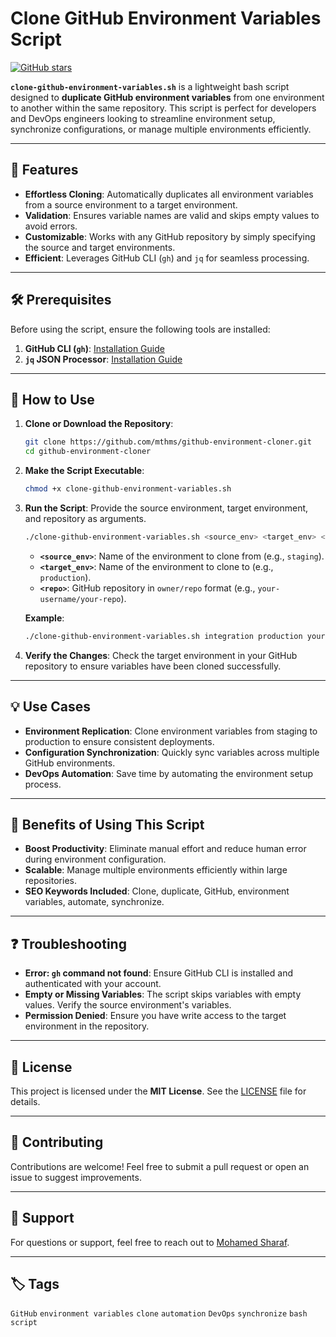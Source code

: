 
# Clone GitHub Environment Variables Script

[![GitHub stars](https://img.shields.io/github/stars/mthms/github-environment-cloner?style=social)](https://github.com/mthms/github-environment-cloner/stargazers)

**`clone-github-environment-variables.sh`** is a lightweight bash script designed to **duplicate GitHub environment variables** from one environment to another within the same repository. This script is perfect for developers and DevOps engineers looking to streamline environment setup, synchronize configurations, or manage multiple environments efficiently.

---

## 🚀 Features

- **Effortless Cloning**: Automatically duplicates all environment variables from a source environment to a target environment.
- **Validation**: Ensures variable names are valid and skips empty values to avoid errors.
- **Customizable**: Works with any GitHub repository by simply specifying the source and target environments.
- **Efficient**: Leverages GitHub CLI (`gh`) and `jq` for seamless processing.

---

## 🛠️ Prerequisites

Before using the script, ensure the following tools are installed:
1. **GitHub CLI (`gh`)**: [Installation Guide](https://cli.github.com/)
2. **`jq` JSON Processor**: [Installation Guide](https://stedolan.github.io/jq/)

---

## 📖 How to Use

1. **Clone or Download the Repository**:
   ```bash
   git clone https://github.com/mthms/github-environment-cloner.git
   cd github-environment-cloner
   ```

2. **Make the Script Executable**:
   ```bash
   chmod +x clone-github-environment-variables.sh
   ```

3. **Run the Script**:
   Provide the source environment, target environment, and repository as arguments.
   ```bash
   ./clone-github-environment-variables.sh <source_env> <target_env> <repo>
   ```
   - **`<source_env>`**: Name of the environment to clone from (e.g., `staging`).
   - **`<target_env>`**: Name of the environment to clone to (e.g., `production`).
   - **`<repo>`**: GitHub repository in `owner/repo` format (e.g., `your-username/your-repo`).

   **Example**:
   ```bash
   ./clone-github-environment-variables.sh integration production your-username/your-repo
   ```

4. **Verify the Changes**:
   Check the target environment in your GitHub repository to ensure variables have been cloned successfully.

---

## 💡 Use Cases

- **Environment Replication**: Clone environment variables from staging to production to ensure consistent deployments.
- **Configuration Synchronization**: Quickly sync variables across multiple GitHub environments.
- **DevOps Automation**: Save time by automating the environment setup process.

---

## 🌟 Benefits of Using This Script

- **Boost Productivity**: Eliminate manual effort and reduce human error during environment configuration.
- **Scalable**: Manage multiple environments efficiently within large repositories.
- **SEO Keywords Included**: Clone, duplicate, GitHub, environment variables, automate, synchronize.

---

## ❓ Troubleshooting

- **Error: `gh` command not found**: Ensure GitHub CLI is installed and authenticated with your account.
- **Empty or Missing Variables**: The script skips variables with empty values. Verify the source environment's variables.
- **Permission Denied**: Ensure you have write access to the target environment in the repository.

---

## 📝 License

This project is licensed under the **MIT License**. See the [LICENSE](LICENSE) file for details.

---

## 🤝 Contributing

Contributions are welcome! Feel free to submit a pull request or open an issue to suggest improvements.

---

## 📧 Support

For questions or support, feel free to reach out to [Mohamed Sharaf](mailto:mohamed.sharaf1@proton.me).

---

## 🏷️ Tags

`GitHub` `environment variables` `clone` `automation` `DevOps` `synchronize` `bash script`
